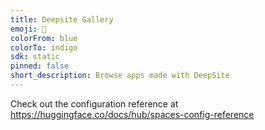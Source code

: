 ```yaml
---
title: Deepsite Gallery
emoji: 🐋
colorFrom: blue
colorTo: indigo
sdk: static
pinned: false
short_description: Browse apps made with DeepSite
---
```


Check out the configuration reference at https://huggingface.co/docs/hub/spaces-config-reference